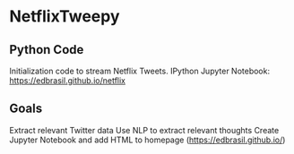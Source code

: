 # NetflixTweepy

## Python Code
Initialization code to stream Netflix Tweets.
IPython Jupyter Notebook: https://edbrasil.github.io/netflix

## Goals
Extract relevant Twitter data
Use NLP to extract relevant thoughts
Create Jupyter Notebook and add HTML to homepage (https://edbrasil.github.io/)
